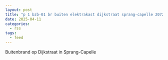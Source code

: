 ```yaml
---
layout: post
title: "p 1 bzb-01 br buiten elektrakast dijkstraat sprang-capelle 207241"
date: 2025-04-11
categories: 
  - rss
tags: 
  - feed
---
```


Buitenbrand op Dijkstraat in Sprang-Capelle
